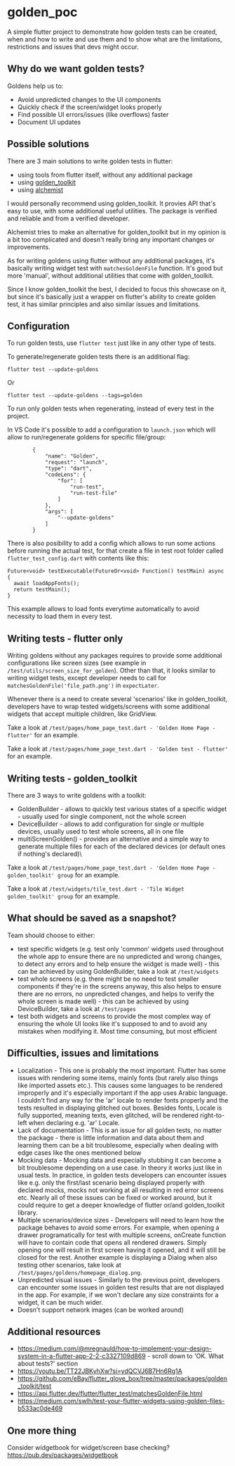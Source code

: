 # golden_poc

A simple flutter project to demonstrate how golden tests can be created, when and how to write and use them and to show what are the limitations, restrictions and issues that devs might occur.

## Why do we want golden tests?

Goldens help us to:
- Avoid unpredicted changes to the UI components
- Quickly check if the screen/widget looks properly
- Find possible UI errors/issues (like overflows) faster 
- Document UI updates

## Possible solutions

There are 3 main solutions to write golden tests in flutter:
- using tools from flutter itself, without any additional package
- using [golden_toolkit](https://pub.dev/packages/golden_toolkit) 
- using [alchemist](https://pub.dev/packages/alchemist)

I would personally recommend using golden_toolkit. It provies API that's easy to use, with some additional useful utilities. The package is verified and reliable and from a verified developer.

Alchemist tries to make an alternative for golden_toolkit but in my opinion is a bit too complicated and doesn't really bring any important changes or improvements.

As for writing goldens using flutter without any additional packages, it's basically writing widget test with `matchesGoldenFile` function. It's good but more 'manual', without additional utilities that come with golden_toolkit.

Since I know golden_toolkit the best, I decided to focus this showcase on it, but since it's basically just a wrapper on flutter's ability to create golden test, it has similar principles and also similar issues and limitations. 

## Configuration

To run golden tests, use `flutter test` just like in any other type of tests.

To generate/regenerate golden tests there is an additional flag:

 ```flutter test --update-goldens``` 

Or 

```flutter test --update-goldens --tags=golden```

To run only golden tests when regenerating, instead of every test in the project.

In VS Code it's possible to add a configuration to `launch.json` which will allow to run/regenerate goldens for specific file/group:

```
        {
            "name": "Golden",
            "request": "launch",
            "type": "dart",
            "codeLens": {
                "for": [
                    "run-test",
                    "run-test-file"
                ]
            },
            "args": [
                "--update-goldens"
            ]
        }
```

There is also posibility to add a config which allows to run some actions before running the actual test, for that create a file in test root folder called `flutter_test_config.dart` with contents like this:

```
Future<void> testExecutable(FutureOr<void> Function() testMain) async {
  await loadAppFonts();
  return testMain();
}
```

This example allows to load fonts everytime automatically to avoid necessity to load them in every test.

## Writing tests - flutter only

Writing goldens without any packages requires to provide some additional configurations like screen sizes (see example in `/test/utils/screen_size_for_golden`). Other than that, it looks similar to writing widget tests, except developer needs to call for `matchesGoldenFile('file_path.png')` in `expectLater`.

Whenever there is a need to create several 'scenarios' like in golden_toolkit, developers have to wrap tested widgets/screens with some additional widgets that accept multiple children, like GridView.

Take a look at `/test/pages/home_page_test.dart - 'Golden Home Page - flutter'` for an example.

Take a look at `/test/pages/home_page_test.dart - 'Golden test - flutter'` for an example.

## Writing tests - golden_toolkit

There are 3 ways to write goldens with a toolkit:
- GoldenBuilder - allows to quickly test various states of a specific widget - usually used for single component, not the whole screen
- DeviceBuilder - allows to add configuration for single or multiple devices, usually used to test whole screens, all in one file
- multiScreenGolden() - provides an alternative and a simple way to generate multiple files for each of the declared devices (or default ones if nothing's declared)\

Take a look at `/test/pages/home_page_test.dart - 'Golden Home Page - golden_toolkit' group` for an example.

Take a look at `/test/widgets/tile_test.dart - 'Tile Widget golden_toolkit' group` for an example.

## What should be saved as a snapshot?

Team should choose to either:
 - test specific widgets (e.g. test only 'common' widgets used throughout the whole app to ensure there are no unpredicted and wrong changes, to detect any errors and to help ensure the widget is made well) - this can be achieved by using GoldenBuilder, take a look at `/test/widgets`
 - test whole screens (e.g. there might be no need to test smaller components if they're in the screens anyway, this also helps to ensure there are no errors, no unpredicted changes, and helps to verify the whole screen is made well) - this can be achieved by using DeviceBuilder, take a look at `/test/pages`
 - test both widgets and screens to provide the most complex way of ensuring the whole UI looks like it's supposed to and to avoid any mistakes when modifying it. Most time consuming, but most efficient

## Difficulties, issues and limitations

- Localization - This one is probably the most important. Flutter has some issues with rendering some items, mainly fonts (but rarely also things like imported assets etc.). This causes some languages to be rendered improperly and it's especially important if the app uses Arabic language. I couldn't find any way for the 'ar' locale to render fonts properly and the tests resulted in displaying glitched out boxes. Besides fonts, Locale is fully supported, meaning texts, even glitched, will be rendered right-to-left when declaring e.g. 'ar' Locale.
- Lack of documentation - This is an issue for all golden tests, no matter the package - there is little information and data about them and learning them can be a bit troublesome, especially when dealing with edge cases like the ones mentioned below
- Mocking data - Mocking data and especially stubbing it can become a bit troublesome depending on a use case. In theory it works just like in usual tests. In practice, in golden tests developers can encounter issues like e.g. only the first/last scenario being displayed properly with declared mocks, mocks not working at all resulting in red error screens etc. Nearly all of these issues can be fixed or worked around, but it could require to get a deeper knowledge of flutter or/and golden_toolkit library. 
- Multiple scenarios/device sizes - Developers will need to learn how the package behaves to avoid some errors. For example, when opening a drawer programatically for test with multiple screens, onCreate function will have to contain code that opens all rendered drawers. Simply opening one will result in first screen having it opened, and it will still be closed for the rest. Another example is displaying a Dialog when also testing other scenarios, take look at `/test/pages/goldens/homepage_dialog.png`.
- Unpredicted visual issues - Similarly to the previous point, developers can encounter some issues in golden test results that are not displayed in the app. For example, if we won't declare any size constraints for a widget, it can be much wider. 
- Doesn't support network images (can be worked around)

## Additional resources
- https://medium.com/@mregnauld/how-to-implement-your-design-system-in-a-flutter-app-2-2-c3327109d869 - scroll down to 'OK. What about tests?' section
- https://youtu.be/TT22JBKyhXw?si=ydQCVJ6B7Hn6Rg1A
- https://github.com/eBay/flutter_glove_box/tree/master/packages/golden_toolkit/test
- https://api.flutter.dev/flutter/flutter_test/matchesGoldenFile.html
- https://medium.com/swlh/test-your-flutter-widgets-using-golden-files-b533ac0de469

## One more thing

Consider widgetbook for widget/screen base checking?
https://pub.dev/packages/widgetbook
